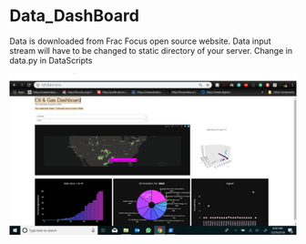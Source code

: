 # Data_DashBoard

Data is downloaded from Frac Focus open source website.
Data input stream will have to be changed to static directory of your server.
Change in data.py in DataScripts

![alt text](https://raw.githubusercontent.com/tdaroly/Data_DashBoard/master/github.png)
